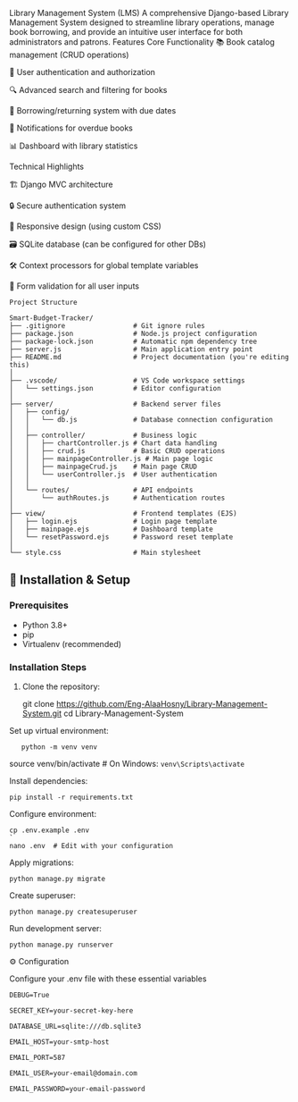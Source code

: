 Library Management System (LMS)
A comprehensive Django-based Library Management System designed to streamline library operations, manage book borrowing, and provide an intuitive user interface for both administrators and patrons.
Features
Core Functionality
📚 Book catalog management (CRUD operations)

👥 User authentication and authorization

🔍 Advanced search and filtering for books

📅 Borrowing/returning system with due dates

🔔 Notifications for overdue books

📊 Dashboard with library statistics

Technical Highlights

🏗 Django MVC architecture

🔒 Secure authentication system

📱 Responsive design (using custom CSS)

🗃 SQLite database (can be configured for other DBs)

🛠 Context processors for global template variables

📝 Form validation for all user inputs
```
Project Structure
  
Smart-Budget-Tracker/
├── .gitignore                 # Git ignore rules
├── package.json               # Node.js project configuration
├── package-lock.json          # Automatic npm dependency tree
├── server.js                  # Main application entry point
├── README.md                  # Project documentation (you're editing this)
│
├── .vscode/                   # VS Code workspace settings
│   └── settings.json          # Editor configuration
│
├── server/                    # Backend server files
│   ├── config/
│   │   └── db.js              # Database connection configuration
│   │
│   ├── controller/            # Business logic
│   │   ├── chartController.js # Chart data handling
│   │   ├── crud.js            # Basic CRUD operations
│   │   ├── mainpageController.js # Main page logic
│   │   ├── mainpageCrud.js    # Main page CRUD
│   │   └── userController.js  # User authentication
│   │
│   └── routes/                # API endpoints
│       └── authRoutes.js      # Authentication routes
│
├── view/                      # Frontend templates (EJS)
│   ├── login.ejs              # Login page template
│   ├── mainpage.ejs           # Dashboard template
│   └── resetPassword.ejs      # Password reset template
│
└── style.css                  # Main stylesheet
```

## 🚀 Installation & Setup

### Prerequisites

- Python 3.8+
- pip
- Virtualenv (recommended)

### Installation Steps

1. Clone the repository:
  
   git clone https://github.com/Eng-AlaaHosny/Library-Management-System.git
   cd Library-Management-System

Set up virtual environment:
```
   python -m venv venv
   ```
source venv/bin/activate  # On Windows: 
``
venv\Scripts\activate
``

Install dependencies:
```
pip install -r requirements.txt
```
Configure environment:
```
cp .env.example .env
`
nano .env  # Edit with your configuration
```


Apply migrations:
```
python manage.py migrate
```

Create superuser:
```
python manage.py createsuperuser
```

Run development server:
```
python manage.py runserver
```
⚙️ Configuration

Configure your .env file with these essential variables
```
DEBUG=True

SECRET_KEY=your-secret-key-here

DATABASE_URL=sqlite:///db.sqlite3

EMAIL_HOST=your-smtp-host

EMAIL_PORT=587

EMAIL_USER=your-email@domain.com

EMAIL_PASSWORD=your-email-password
```
